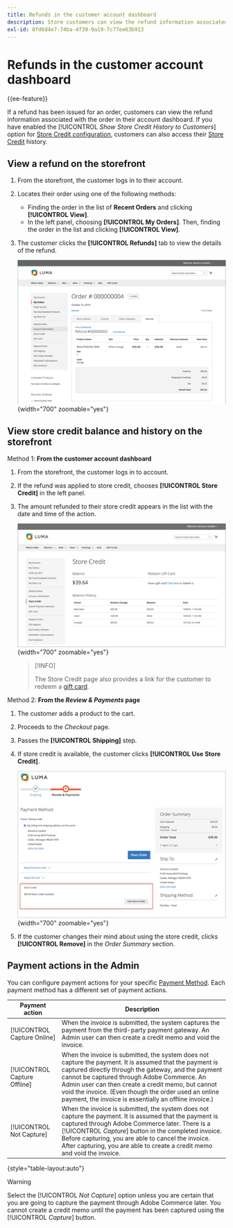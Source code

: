 ```yaml
---
title: Refunds in the customer account dashboard
description: Store customers can view the refund information associated with the order in their account dashboard.
exl-id: 8fd6d4e7-74ba-4f39-9a19-7c77ee63b913
---
```

# Refunds in the customer account dashboard

{{ee-feature}}

If a refund has been issued for an order, customers can view the refund information associated with the order in their account dashboard. If you have enabled the [!UICONTROL _Show Store Credit History to Customers_] option for [Store Credit configuration](../customers/credit-configure.md), customers can also access their [Store Credit](../customers/store-credit.md) history.

## View a refund on the storefront

1. From the storefront, the customer logs in to their account.

1. Locates their order using one of the following methods:

   * Finding the order in the list of **Recent Orders** and clicking **[!UICONTROL View]**.
   * In the left panel, choosing **[!UICONTROL My Orders]**. Then, finding the order in the list and clicking **[!UICONTROL View]**.

1. The customer clicks the **[!UICONTROL Refunds]** tab to view the details of the refund.

   ![Refund detail on the storefront](assets/customer-account-order-refunds.png){width="700" zoomable="yes"}

## View store credit balance and history on the storefront

Method 1: **From the customer account dashboard**

1. From the storefront, the customer logs in to account.

1. If the refund was applied to store credit, chooses **[!UICONTROL Store Credit]** in the left panel.

1. The amount refunded to their store credit appears in the list with the date and time of the action.

   ![Amount refunded to store credit](assets/customer-account-store-credit.png){width="700" zoomable="yes"}

   >[!INFO]
   >
   >The Store Credit page also provides a link for the customer to redeem a [gift card](../stores-purchase/product-gift-card-workflow.md#check-status-and-balance-of-the-gift-card).

Method 2: **From the _Review & Payments_ page**

1. The customer adds a product to the cart.

2. Proceeds to the _Checkout_ page.

3. Passes the **[!UICONTROL Shipping]** step.

4. If store credit is available, the customer clicks **[!UICONTROL Use Store Credit]**.

   ![Store Credit from Review & Payments page](assets/customer-account-order-refund-from-checkout.png){width="700" zoomable="yes"}

5. If the customer changes their mind about using the store credit, clicks **[!UICONTROL Remove]** in the _Order Summary_ section.

## Payment actions in the Admin

You can configure payment actions for your specific [Payment Method](../configuration-reference/sales/payment-methods.md). Each payment method has a different set of payment actions.

|Payment action |Description|
|--- |---|
| [!UICONTROL Capture Online] | When the invoice is submitted, the system captures the payment from the third-party payment gateway. An Admin user can then create a credit memo and void the invoice. |
| [!UICONTROL Capture Offline] | When the invoice is submitted, the system does not capture the payment. It is assumed that the payment is captured directly through the gateway, and the payment cannot be captured through Adobe Commerce. An Admin user can then create a credit memo, but cannot void the invoice. (Even though the order used an online payment, the invoice is essentially an offline invoice.) |
| [!UICONTROL Not Capture] | When the invoice is submitted, the system does not capture the payment. It is assumed that the payment is captured through Adobe Commerce later. There is a [!UICONTROL _Capture_] button in the completed invoice. Before capturing, you are able to cancel the invoice. After capturing, you are able to create a credit memo and void the invoice. |

{style="table-layout:auto"}

>[!WARNING]
>
>Select the [!UICONTROL _Not Capture_] option unless you are certain that you are going to capture the payment through Adobe Commerce later. You cannot create a credit memo until the payment has been captured using the [!UICONTROL _Capture_] button.
